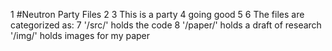 1 #Neutron Party Files
2 
3 This is a party
4 going good
5
6 The files are categorized as:
7 '/src/' holds the code
8 '/paper/' holds a draft of research
  '/img/' holds images for my paper
